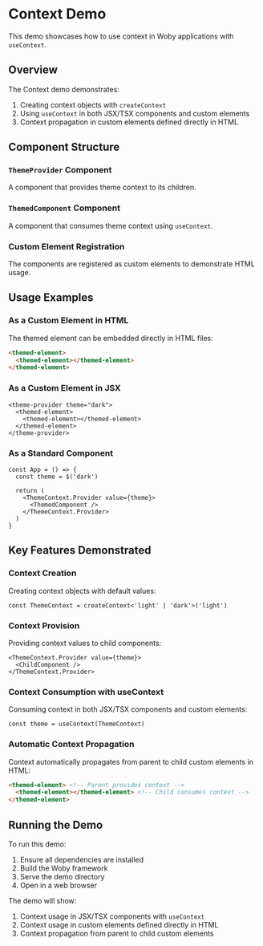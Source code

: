 # Context Demo

This demo showcases how to use context in Woby applications with `useContext`.

## Overview

The Context demo demonstrates:

1. Creating context objects with `createContext`
2. Using `useContext` in both JSX/TSX components and custom elements
3. Context propagation in custom elements defined directly in HTML

## Component Structure

### `ThemeProvider` Component

A component that provides theme context to its children.

### `ThemedComponent` Component

A component that consumes theme context using `useContext`.

### Custom Element Registration

The components are registered as custom elements to demonstrate HTML usage.

## Usage Examples

### As a Custom Element in HTML

The themed element can be embedded directly in HTML files:

```html
<themed-element>
  <themed-element></themed-element>
</themed-element>
```

### As a Custom Element in JSX

```tsx
<theme-provider theme="dark">
  <themed-element>
    <themed-element></themed-element>
  </themed-element>
</theme-provider>
```

### As a Standard Component

```tsx
const App = () => {
  const theme = $('dark')
  
  return (
    <ThemeContext.Provider value={theme}>
      <ThemedComponent />
    </ThemeContext.Provider>
  )
}
```

## Key Features Demonstrated

### Context Creation

Creating context objects with default values:

```tsx
const ThemeContext = createContext<'light' | 'dark'>('light')
```

### Context Provision

Providing context values to child components:

```tsx
<ThemeContext.Provider value={theme}>
  <ChildComponent />
</ThemeContext.Provider>
```

### Context Consumption with useContext

Consuming context in both JSX/TSX components and custom elements:

```tsx
const theme = useContext(ThemeContext)
```

### Automatic Context Propagation

Context automatically propagates from parent to child custom elements in HTML:

```html
<themed-element> <!-- Parent provides context -->
  <themed-element></themed-element> <!-- Child consumes context -->
</themed-element>
```

## Running the Demo

To run this demo:

1. Ensure all dependencies are installed
2. Build the Woby framework
3. Serve the demo directory
4. Open in a web browser

The demo will show:
1. Context usage in JSX/TSX components with `useContext`
2. Context usage in custom elements defined directly in HTML
3. Context propagation from parent to child custom elements
```
